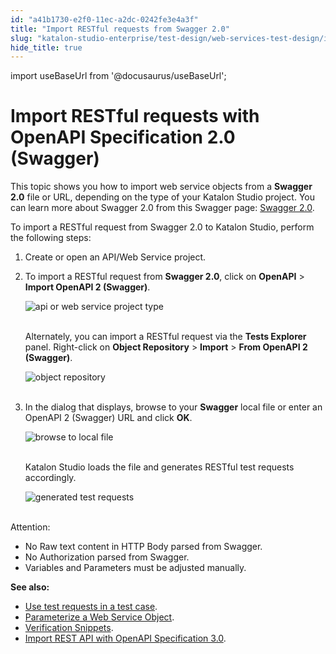 ```yaml
---
id: "a41b1730-e2f0-11ec-a2dc-0242fe3e4a3f"
title: "Import RESTful requests from Swagger 2.0"
slug: "katalon-studio-enterprise/test-design/web-services-test-design/import-web-service-objects/import-restful-requests-from-swagger-2.0"
hide_title: true
---
```

import useBaseUrl from '@docusaurus/useBaseUrl';


# <a id="id" class="anchor_top_offset"/><a id="ariaid-title1" class="anchor_top_offset"/>Import RESTful requests with OpenAPI Specification 2.0 (Swagger)

<p xmlns="http://www.w3.org/1999/xhtml" className="p">This topic shows you how to import web service objects from a   <strong className="ph b">Swagger 2.0</strong> file or URL, depending on the type of   your Katalon Studio project. You can learn more about Swagger 2.0 from this Swagger  page: <a className="xref j-external-link" href="https://swagger.io/specification/v2/" target="_blank">Swagger 2.0</a>.</p> 
<p xmlns="http://www.w3.org/1999/xhtml" className="p">To import a RESTful request from Swagger 2.0 to Katalon Studio,   perform the following steps:</p> 
<ol xmlns="http://www.w3.org/1999/xhtml" className="ol"><li className="li">     <p className="p">Create or open an API/Web Service project.</p>   </li><li className="li">     <p className="p">To import a RESTful request from <strong className="ph b">Swagger 2.0</strong>,       click on <strong className="ph b">OpenAPI</strong> &gt; <strong className="ph b">Import OpenAPI 2         (Swagger)</strong>.</p>     <p className="p">       <img className="image" src={useBaseUrl("https://github.com/katalon-studio/docs-images/raw/master/katalon-studio/docs/import-rest-requests-from-swagger-20/import.png")} alt="api or web service project type" /><br /><br />     </p>     <p className="p">Alternately, you can import a RESTful request via the       <strong className="ph b">Tests Explorer</strong> panel. Right-click on       <strong className="ph b">Object Repository</strong> &gt; <strong className="ph b">Import</strong>       &gt; <strong className="ph b">From OpenAPI 2 (Swagger)</strong>.</p>     <p className="p">       <img className="image" src={useBaseUrl("https://github.com/katalon-studio/docs-images/raw/master/katalon-studio/docs/import-rest-requests-from-swagger-20/K.S.E-8.2.5-import-swagger-object_repository_open_api2.png")} alt="object repository" /><br /><br />     </p>   </li><li className="li">     <p className="p">In the dialog that displays, browse to your       <strong className="ph b">Swagger</strong> local file or enter an OpenAPI 2 (Swagger)       URL and click <strong className="ph b">OK</strong>.</p>     <p className="p">       <img className="image" src={useBaseUrl("https://github.com/katalon-studio/docs-images/raw/master/katalon-studio/docs/import-rest-requests-from-swagger-20/browse.png")} alt="browse to local file" /><br /><br />     </p>     <p className="p">Katalon Studio loads the file and generates RESTful test       requests accordingly.</p>     <p className="p">       <img className="image" src={useBaseUrl("https://github.com/katalon-studio/docs-images/raw/master/katalon-studio/docs/import-rest-requests-from-swagger-20/result.png")} alt="generated test requests" /><br /><br />     </p>   </li></ol> 
<div xmlns="http://www.w3.org/1999/xhtml" className="note attention note_attention"><span className="note__title">Attention:</span> 
  <ul className="ul"><li className="li">No Raw text content in HTTP Body parsed from Swagger.</li><li className="li">No Authorization parsed from Swagger.</li><li className="li">Variables and Parameters must be adjusted manually.</li></ul>
</div>
<p xmlns="http://www.w3.org/1999/xhtml" className="p">   <strong className="ph b">See also:</strong> </p> 
<ul xmlns="http://www.w3.org/1999/xhtml" className="ul"><li className="li">     <a className="xref" href="/docs/katalon-studio-enterprise/test-design/web-services-test-design/using-web-services-in-a-test-case">Use       test requests in a test case</a>.</li><li className="li">     <a className="xref" href="/docs/katalon-studio-enterprise/test-design/web-services-test-design/parameterize-a-web-service-object">Parameterize a       Web Service Object</a>.</li><li className="li">     <a className="xref" href="/docs/katalon-studio-enterprise/test-design/web-services-test-design/working-with-apiweb-services-project/verification-snippets">Verification       Snippets</a>.</li><li className="li">     <a className="xref" href="/docs/katalon-studio-enterprise/test-design/web-services-test-design/import-web-service-objects/import-rest-api-with-openapi-specification-3.0">Import       REST API with OpenAPI Specification 3.0</a>.</li></ul> 
